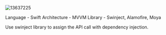 ![13637225](https://github.com/user-attachments/assets/6445ff6e-d54c-4684-bee6-c46c790401df)

Language - Swift
Architecture - MVVM
Library - Swinject, Alamofire, Moya

Use swinject library to assign the API call with dependency injection.
